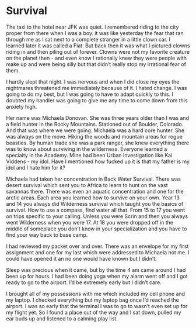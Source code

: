 # Survival

The taxi to the hotel near JFK was quiet. I remembered riding to the city proper from there when I was a boy. it was like yesterday the fear that ran through me as I sat next to a complete stranger in a little clown car. I learned later it was called a Fiat. But back then it was what I pictured clowns riding in and then piling out of forever. Clowns were not my favorite creature on the planet then - and even know I rationally knew they were people with make up and were being silly but that didn’t really stop my irrational fear of them.

I hardly slept that night. I was nervous and when I did close my eyes the nightmares threatened me immediately because of it. I hated change. I was going to do my best, but I was going to have to adapt quickly to this. I doubted my handler was going to give me any time to come down from this anxiety high.

Her name was Michaela Donovan. She was three years older than I was and a field hunter in the Rocky Mountains. Stationed out of Boulder, Colorado. And that was where we were going. Michaela was a hard core hunter. She was always on the move. Hiking the woods and mountain areas for rogue beasties. By human trade she was a park ranger, she knew everything there was to know about surviving in the wilderness. Everyone learned a specialty in the Academy. Mine had been Urban Investigation like Kai Viddens - my idol. Have I mentioned how fucked up it is that my father is my idol and I hate him for it?

Michaela had taken her concentration in Back Water Survival. There was desert survival which sent you to Africa to learn to hunt on the vast savannas there. There was even an aquatic concentration and one for the arctic areas. Each area you learned how to survive on your own. Year 13 and 14 you always did Wilderness survival which taught you the basics of survival. How to use a compass, find water all that. From 15 to 17 you went on trips specific to your calling. Unless you were Scrin and then you always went Wilderness when you were 17. At 18 you were dropped off in the middle of someplace you don’t know in your specialization and you have to find your way back to base camp.

I had reviewed my packet over and over. There was an envelope for my first assignment and one for my last which were addressed to Michaela not me. I could have opened it an no one would have known but I didn’t.

Sleep was precious when it came, but by the time 4 am came around I had been up for hours. I had been doing yoga when my alarm went off and I got ready to go to the airport. I’d be extremely early but I didn’t care.

I brought all of my possessions with me which included my cell phone and my laptop. I checked everything but my laptop bag once I’d reached the airport. I was so early that the terminal I was to go to wasn’t even set up for my flight yet. So I found a place out of the way and I sat down, pulled my ear buds up and listened to a calming play list.

